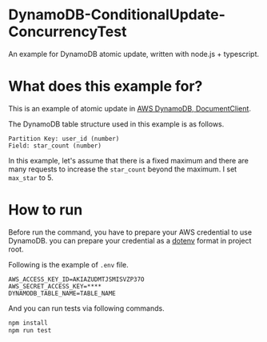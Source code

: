 # DynamoDB-ConditionalUpdate-ConcurrencyTest
An example for DynamoDB atomic update, written with node.js + typescript.

# What does this example for?
This is an example of atomic update in [AWS DynamoDB, DocumentClient](https://docs.aws.amazon.com/AWSJavaScriptSDK/latest/AWS/DynamoDB/DocumentClient.html).

The DynamoDB table structure used in this example is as follows.
```
Partition Key: user_id (number)
Field: star_count (number)
```
In this example, let's assume that there is a fixed maximum and there are many requests to increase the `star_count` beyond the maximum. I set `max_star` to 5.

# How to run
Before run the command, you have to prepare your AWS credential to use DynamoDB. you can prepare your credential as a [dotenv](https://github.com/motdotla/dotenv) format in project root. 

Following is the example of `.env` file.
```
AWS_ACCESS_KEY_ID=AKIAZUDMTJSMISVZP37O
AWS_SECRET_ACCESS_KEY=****
DYNAMODB_TABLE_NAME=TABLE_NAME
```
And you can run tests via following commands.
```bash
npm install
npm run test
```
